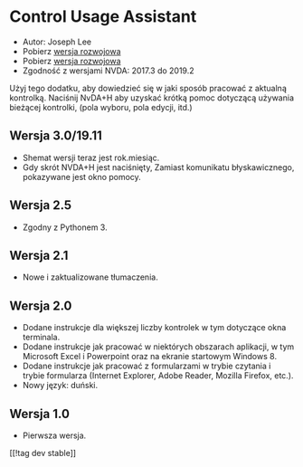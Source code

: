 # Control Usage Assistant #

* Autor: Joseph Lee
* Pobierz [wersja rozwojowa][1]
* Pobierz [wersja rozwojowa][2]
* Zgodność z wersjami NVDA: 2017.3 do 2019.2

Użyj tego dodatku, aby dowiedzieć się w jaki sposób pracować z aktualną
kontrolką.  Naciśnij NvDA+H aby uzyskać krótką pomoc dotyczącą używania
bieżącej kontrolki, (pola wyboru, pola edycji, itd.)

## Wersja 3.0/19.11

* Shemat wersji teraz jest rok.miesiąc.
* Gdy skrót NVDA+H jest naciśnięty, Zamiast komunikatu błyskawicznego,
  pokazywane jest okno pomocy.

## Wersja 2.5

* Zgodny z Pythonem 3.

## Wersja 2.1

* Nowe i zaktualizowane tłumaczenia.

## Wersja 2.0

* Dodane instrukcje dla większej liczby kontrolek w tym dotyczące okna
  terminala.
* Dodane instrukcje jak pracować w niektórych obszarach aplikacji, w tym
  Microsoft Excel i Powerpoint oraz na ekranie startowym Windows 8.
* Dodane instrukcje jak pracować z formularzami w trybie czytania i trybie
  formularza (Internet Explorer, Adobe Reader, Mozilla Firefox, etc.).
* Nowy język: duński.

## Wersja 1.0

* Pierwsza wersja.

[[!tag dev stable]]

[1]: https://addons.nvda-project.org/files/get.php?file=cua

[2]: https://addons.nvda-project.org/files/get.php?file=cua-dev
